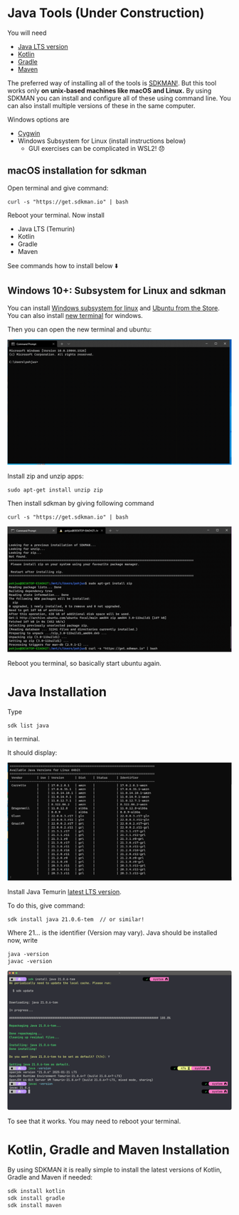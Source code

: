 # Java Tools (Under Construction)

You will need

- [Java LTS version](https://adoptium.net/en-GB/)
- [Kotlin](https://kotlinlang.org/docs/command-line.html)
- [Gradle](https://gradle.org/install/)
- [Maven](https://maven.apache.org/download.cgi)

The preferred way of installing all of the tools is [SDKMAN!](https://sdkman.io). But this tool works only **on unix-based machines like macOS and Linux.** By using SDKMAN you can install and configure all of these using command line. You can also install multiple versions of these in the same computer.

Windows options are

- [Cygwin](https://www.cygwin.com)
- Windows Subsystem for Linux (install instructions below)
  - GUI exercises can be complicated in WSL2! 😞

## macOS installation for sdkman

Open terminal and give command:

    curl -s "https://get.sdkman.io" | bash

Reboot your terminal. Now install

- Java LTS (Temurin)
- Kotlin
- Gradle
- Maven

See commands how to install below ⬇️

## Windows 10+: Subsystem for Linux and sdkman

You can install [Windows subsystem for linux](https://www.windowscentral.com/install-windows-subsystem-linux-windows-10) and [Ubuntu from the Store](https://www.microsoft.com/en-us/p/ubuntu-2004/9n6svws3rx71?activetab=pivot:overviewtab). You can also install [new terminal](https://www.microsoft.com/en-us/p/windows-terminal/9n0dx20hk701?activetab=pivot:overviewtab) for windows.

Then you can open the new terminal and ubuntu:

![](images/wsl.gif)

Install zip and unzip apps:

    sudo apt-get install unzip zip

Then install sdkman by giving following command

    curl -s "https://get.sdkman.io" | bash

![](images/install-sdkman.gif)

Reboot you terminal, so basically start ubuntu again.

# Java Installation

Type

    sdk list java

in terminal.

It should display:

![](images/java-versions.png)

Install Java Temurin [latest LTS version](https://www.oracle.com/java/technologies/java-se-support-roadmap.html).

To do this, give command:

    sdk install java 21.0.6-tem  // or similar!

Where 21… is the identifier (Version may vary). Java should be installed now, write

    java -version
    javac -version

![](images/sdkman-java-install.png)

To see that it works. You may need to reboot your terminal.

# Kotlin, Gradle and Maven Installation

By using SDKMAN it is really simple to install the latest versions of Kotlin, Gradle and Maven if needed:

    sdk install kotlin
    sdk install gradle
    sdk install maven
